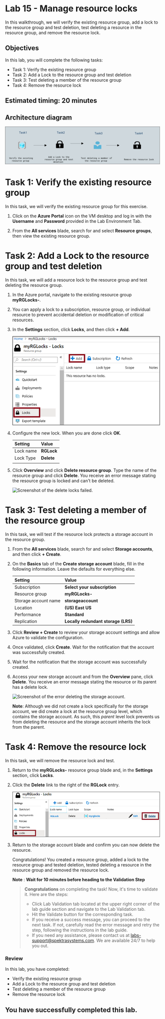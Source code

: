 # Lab 15 - Manage resource locks

In this walkthrough, we will verify the existing resource group, add a lock to the resource group and test deletion, test deleting a resource in the resource group, and remove the resource lock. 

## Objectives

In this lab, you will complete the following tasks:

+ Task 1: Verify the existing resource group
+ Task 2: Add a Lock to the resource group and test deletion
+ Task 3: Test deleting a member of the resource group
+ Task 4: Remove the resource lock

## Estimated timing: 20 minutes

## Architecture diagram

![](../images/az900lab15.png)

# Task 1: Verify the existing resource group

In this task, we will verify the existing resource group for this exercise. 

1. Click on the **Azure Portal** icon on the VM desktop and log in with the **Username** and **Password** provided in the Lab Environment Tab.

2. From the **All services** blade, search for and select **Resource groups**, then view the existing resource group.

# Task 2:  Add a Lock to the resource group and test deletion

In this task, we will add a resource lock to the resource group and test deleting the resource group. 

1. In the Azure portal, navigate to the existing resource group **myRGLocks-<inject key="DeploymentID" enableCopy="false" />**.

2. You can apply a lock to a subscription, resource group, or individual resource to prevent accidental deletion or modification of critical resources. 

3. In the **Settings** section, click **Locks**, and then click **+ Add**. 

    ![Screenshot of the myRGLocks-[deployId] resource group with the Locks pane displaying.](../images/AZ900-1501.png)

4. Configure the new lock. When you are done click **OK**. 

    | Setting | Value | 
    | --- | --- |
    | Lock name | **RGLock** |
    | Lock Type | **Delete** |
    | | |

5. Click **Overview** and click **Delete resource group**. Type the name of the resource group and click **Delete**. You receive an error message stating the resource group is locked and can't be deleted.

    ![Screenshot of the delete locks failed.](../images/1602.png)

# Task 3: Test deleting a member of the resource group

In this task, we will test if the resource lock protects a storage account in the resource group. 

1. From the **All services** blade, search for and select **Storage accounts**, and then click **+ Create**. 

2. On the **Basics** tab of the **Create storage account** blade, fill in the following information. Leave the defaults for everything else.

    | Setting | Value |
    | --- | --- |
    | Subscription | **Select your subscription** |
    | Resource group | **myRGLocks-<inject key="DeploymentID" enableCopy="false" />** |
    | Storage account name | **storageaccount<inject key="DeploymentID" enableCopy="false" />** |
    | Location | **(US) East US**  |
    | Performance | **Standard** |
    | Replication | **Locally redundant storage (LRS)** |


3. Click **Review + Create** to review your storage account settings and allow Azure to validate the configuration. 

4. Once validated, click **Create**. Wait for the notification that the account was successfully created. 

5.  Wait for the notification that the storage account was successfully created. 

6. Access your new storage account and from the **Overview** pane, click **Delete**. You receive an error message stating the resource or its parent has a delete lock. 

    ![Screenshot of the error deleting the storage account.](../images/1603.png)

    **Note**: Although we did not create a lock specifically for the storage account, we did create a lock at the resource group level, which contains the storage account. As such, this *parent* level lock prevents us from deleting the resource and the storage account inherits the lock from the parent.

# Task 4: Remove the resource lock

In this task, we will remove the resource lock and test. 

1. Return to the **myRGLocks-<inject key="DeploymentID" enableCopy="false" />** resource group blade and, in the **Settings** section, click **Locks**.
    
2. Click the **Delete** link to the right of the **RGLock** entry.

    ![Screenshot of the Lock with the Delete link highlighted.](../images/AZ-900-1502.png)

3. Return to the storage account blade and confirm you can now delete the resource.

   Congratulations! You created a resource group, added a lock to the resource group and tested deletion, tested deleting a resource in the resource group and removed the resource lock. 

   **Note** : **Wait for 10 minutes before heading to the Validation Step**
 
   > **Congratulations** on completing the task! Now, it's time to validate it. Here are the steps:
   > - Click Lab Validation tab located at the upper right corner of the lab guide section and navigate to the Lab Validation tab.
   > - Hit the Validate button for the corresponding task.
   > - If you receive a success message, you can proceed to the next task. If not, carefully read the error message and retry the step, following the instructions in the lab guide.
   > - If you need any assistance, please contact us at labs-support@spektrasystems.com. We are available 24/7 to help you out.

### Review
In this lab, you have completed:
- Verify the existing resource group
- Add a Lock to the resource group and test deletion
- Test deleting a member of the resource group
- Remove the resource lock
  
## You have successfully completed this lab.
